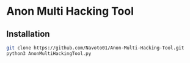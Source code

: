 # Anon Multi Hacking Tool

## Installation

```bash
git clone https://github.com/Navoto01/Anon-Multi-Hacking-Tool.git
python3 AnonMultiHackingTool.py

